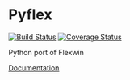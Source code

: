 Pyflex
======

[![Build Status](https://travis-ci.org/krischer/pyflex.svg?branch=master)](https://travis-ci.org/krischer/pyflex) [![Coverage Status](https://img.shields.io/coveralls/krischer/pyflexwin.svg)](https://coveralls.io/r/krischer/pyflexwin)

Python port of Flexwin

[Documentation](http://krischer.github.io/pyflex/)
